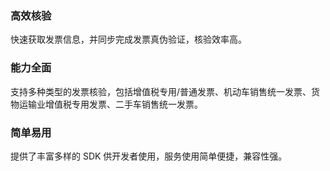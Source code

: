 ﻿### 高效核验
快速获取发票信息，并同步完成发票真伪验证，核验效率高。

### 能力全面
支持多种类型的发票核验，包括增值税专用/普通发票、机动车销售统一发票、货物运输业增值税专用发票、二手车销售统一发票。

### 简单易用
提供了丰富多样的 SDK 供开发者使用，服务使用简单便捷，兼容性强。
